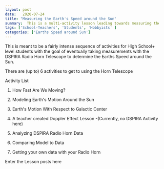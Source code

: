 ```yaml
---
layout: post
date:   2020-07-24
title: "Measuring the Earth's Speed around the Sun"
summary:  This is a multi-activity lesson leading towards measuring the Speed of the Earth around the Sun
tags: ['School-Teachers', 'Students', 'Hobbyists' ]
categories: ['Earths Speed around Sun'] 
---
```

This is meant to be a fairly intense sequence of activities for High School+ level students with the goal of eventually taking measurements with the DSPIRA Radio Horn Telescope to determine the Earths Speed around the Sun.

There are (up to) 6 activities to get to using the Horn Telescope

Activity List
1) How Fast Are We Moving?

2) Modeling Earth's Motion Around the Sun

3) Earth's Motion With Respect to Galactic Center

4) A teacher created Doppler Effect Lesson -(Currently, no DSPIRA Activity here)

5) Analyzing DSPIRA Radio Horn Data

6) Comparing Model to Data

7) Getting your own data with your Radio Horn

Enter the Lesson posts here
    
